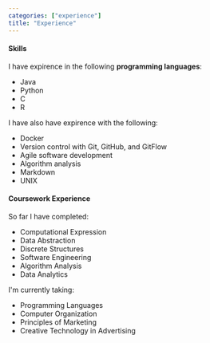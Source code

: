 ```yaml
---
categories: ["experience"]
title: "Experience"
---
```


#### **Skills**

I have expirence in the following **programming languages**:

- Java
- Python
- C
- R

I have also have expirence with the following:

- Docker
- Version control with Git, GitHub, and GitFlow
- Agile software development
- Algorithm analysis
- Markdown
- UNIX

#### **Coursework Experience**

So far I have completed:

- Computational Expression
- Data Abstraction 
- Discrete Structures
- Software Engineering
- Algorithm Analysis
- Data Analytics

I'm currently taking:

- Programming Languages
- Computer Organization
- Principles of Marketing
- Creative Technology in Advertising
